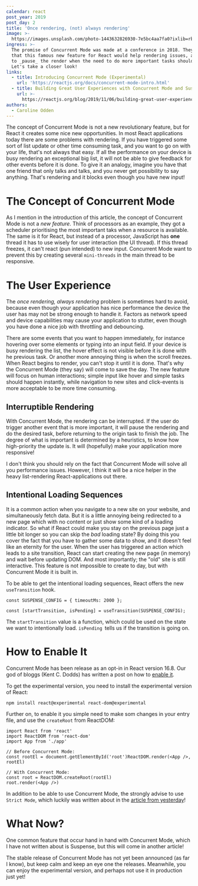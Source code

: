 ```yaml
---
calendar: react
post_year: 2019
post_day: 2
title: 'Once rendering, (not) always rendering'
image: >-
  https://images.unsplash.com/photo-1443632826930-7e5bc4aa7fa0?ixlib=rb-1.2.1&ixid=eyJhcHBfaWQiOjEyMDd9&auto=format&fit=crop&w=2250&q=80
ingress: >-
  The promise of Concurrent Mode was made at a conference in 2018. They claim
  that this famous new feature for React would help rendering issues, allowing
  to _pause_ the render when the need to do more important tasks should occur.
  Let's take a closer look!
links:
  - title: Introducing Concurrent Mode (Experimental)
    url: 'https://reactjs.org/docs/concurrent-mode-intro.html'
  - title: Building Great User Experiences with Concurrent Mode and Suspense
    url: >-
      https://reactjs.org/blog/2019/11/06/building-great-user-experiences-with-concurrent-mode-and-suspense.html
authors:
  - Caroline Odden
---
```

The concept of Concurrent Mode is not a new revolutionary feature, but for React it creates some nice new opportunities. In most React applications today there are some problems with rendering. If you have triggered some sort of list update or other time consuming task, and you want to go on with your life, that's not always that easy. If all the performance on your device is busy rendering an exceptional big list, it will not be able to give feedback for other events before it is done. To give it an analogy, imagine you have that one friend that only talks and talks, and you never get possibility to say anything. That's rendering and it blocks even though you have new input!

# The Concept of Concurrent Mode

As I mention in the introduction of this article, the concept of Concurrent Mode is not a _new feature_. Think of processors as an example, they got a scheduler prioritising the most important taks when a resource is available.  The same is it for React, but instead of a processor, JavaScript has **one** thread it has to use wisely for user interaction (the UI thread). If this thread freezes, it can't react (pun intended) to new input. Concurrent Mode want to prevent this by creating several `mini-threads` in the main thread to be responsive.

# The User Experience

The _once rendering, always rendering_ problem is sometimes hard to avoid, because even though your application has nice performance the device the user has may not be strong enough to handle it. Factors as network speed and device capabilities may cause your application to stutter, even though you have done a nice job with throttling and debouncing.

There are some events that you want to happen immediately, for instance hovering over some elements or typing into an input field. If your device is busy rendering the list, the hover effect is not visible before it is done with he previous task. Or another more annoying thing is when the scroll freezes. When React begins to render, you can't stop it until it is done. That's why the Concurrent Mode (they say) will come to save the day. The new feature will focus on human interactions; simple input like hover and simple tasks should happen instantly, while navigation to new sites and click-events is more acceptable to be more time consuming.

## Interruptible Rendering

With Concurrent Mode, the rendering can be interrupted. If the user do trigger another event that is more important, it will pause the rendering and do the desired task, before returning to the origin task to finish the job. The degree of what is important is determined by a heuristics, to know how high-priority the update is. It will (hopefully) make your application more responsive!

I don't think you should rely on the fact that Concurrent Mode will solve all you performance issues. However, I think it will be a nice helper in the heavy list-rendering React-applications out there.

## Intentional Loading Sequences

It is a common action when you navigate to a new site on your website, and simultaneously fetch data. But it is a little annoying being redirected to a new page which with no content or just show some kind of a loading indicator. So what if React could make you stay on the previous page just a little bit longer so you can skip the _bad_ loading state? By doing this you cover the fact that you have to gather some data to show, and it doesn't feel like an eternity for the user. When the user has triggered an action which leads to a site transition, React can start creating the new page (in memory) and wait before updating DOM. And most importantly; the "old" site is still interactive. This feature is not impossible to create to day, but with Concurrent Mode it is built in. 

To be able to get the intentional loading sequences, React offers the new `useTransition` hook.

```
const SUSPENSE_CONFIG = { timeoutMs: 2000 };

const [startTransition, isPending] = useTransition(SUSPENSE_CONFIG);
```

The `startTransition` value is a function, which could be used on the state we want to intentionally load. `isPending `tells us if the transition is going on.

# How to Enable It

Concurrent Mode has been release as an opt-in in React version 16.8. Our god of bloggs (Kent C. Dodds) has written a post on how to [enable it](https://kentcdodds.com/blog/how-to-enable-react-concurrent-mode).

To get the experimental version, you need to install the experimental version of React:

```
npm install react@experimental react-dom@experimental
```

Further on, to enable it you simple need to make som changes in your entry file, and use the `createRoot` from ReactDOM:

```
import React from 'react'
import ReactDOM from 'react-dom'
import App from './app'

// Before Concurrent Mode:
const rootEl = document.getElementById('root')ReactDOM.render(<App />, rootEl)

// With Concurrent Mode:
const root = ReactDOM.createRoot(rootEl)
root.render(<App />)
```

In addition to be able to use Concurrent Mode, the strongly advise to use `Strict Mode`, which luckily was written about in the [article from yesterday](https://react.christmas/2019/1)!

# What Now?

One common feature that occur hand in hand with Concurrent Mode, which I have not written about is Suspense, but this will come in another article!

The stable release of Concurrent Mode has not yet been announced (as far I know), but keep calm and keep an eye one the releases. Meanwhile, you can enjoy the experimental version, and perhaps not use it in production just yet!
